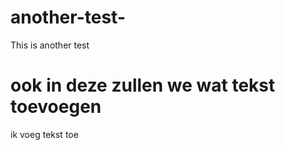 # another-test-
This is another test 
# ook in deze zullen we wat tekst toevoegen
ik voeg tekst toe
